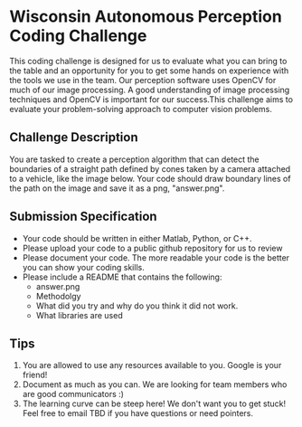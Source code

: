 # Wisconsin Autonomous Perception Coding Challenge

This coding challenge is designed for us to evaluate what you can bring to the table and an opportunity for you to get some hands on experience with the tools we use in the team. Our perception software uses OpenCV for much of our image processing. A good understanding of image processing techniques and OpenCV is important for our success.This challenge aims to evaluate your problem-solving approach to computer vision problems. 


## Challenge Description
You are tasked to create a perception algorithm that can detect the boundaries of a straight path defined by cones taken by a camera attached to a vehicle, like the image below. Your code should draw boundary lines of the path on the image and save it as a png, "answer.png".  


## Submission Specification
- Your code should be written in either Matlab, Python, or C++.
- Please upload your code to a public github repository for us to review
- Please document your code. The more readable your code is the better you can show your coding skills.
- Please include a README that contains the following:
    - answer.png
    - Methodolgy 
    - What did you try and why do you think it did not work.
    - What libraries are used

## Tips
1. You are allowed to use any resources available to you. Google is your friend!
3. Document as much as you can. We are looking for team members who are good communicators :)
4. The learning curve can be steep here! We don't want you to get stuck! Feel free to email TBD if you have questions or need pointers.
